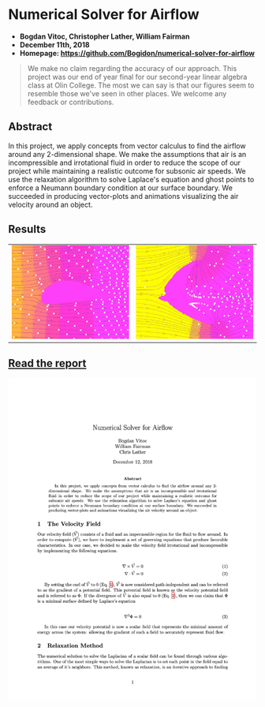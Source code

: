 # Numerical Solver for Airflow
- **Bogdan Vitoc, Christopher Lather, William Fairman**
- **December 11th, 2018**
- **Homepage: https://github.com/Bogidon/numerical-solver-for-airflow**

> We make no claim regarding the accuracy of our approach. This project was our end of year final for our second-year linear algebra class at Olin College. The most we can say is that our figures seem to resemble those we've seen in other places. We welcome any feedback or contributions.

## Abstract
In this project, we apply concepts from vector calculus to find the airflow around any 2-dimensional shape. We make the assumptions that air is an incompressible and irrotational fluid in order to reduce the scope of our project while maintaining a realistic outcome for subsonic air speeds. We use the relaxation algorithm to solve Laplace's equation and ghost points to enforce a Neumann boundary condition at our surface boundary. We succeeded in producing vector-plots and animations visualizing the air velocity around an object.

## Results
|||
|-|-|
![air flow around an airfoil](./img/airfoil.gif) | ![air flow around an african swallow](./img/swallow.gif)

## [Read the report](./report.pdf)
[![report thumbnail link](./img/report_thumbnail.png)](./report.pdf)